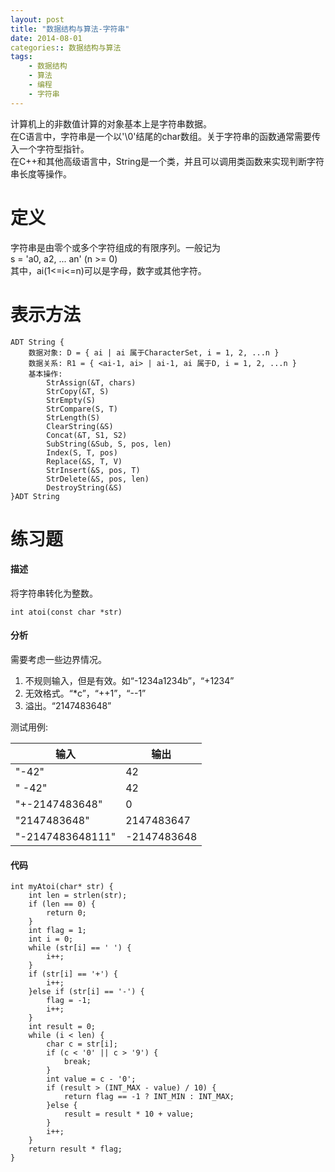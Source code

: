 ```yaml
---
layout: post
title: "数据结构与算法-字符串"
date: 2014-08-01
categories:: 数据结构与算法
tags:
    - 数据结构
    - 算法
    - 编程
    - 字符串
---
```


计算机上的非数值计算的对象基本上是字符串数据。  
在C语言中，字符串是一个以'\0'结尾的char数组。关于字符串的函数通常需要传入一个字符型指针。  
在C++和其他高级语言中，String是一个类，并且可以调用类函数来实现判断字符串长度等操作。

# 定义
字符串是由零个或多个字符组成的有限序列。一般记为  
s = 'a0, a2, ... an' (n >= 0)  
其中，ai(1<=i<=n)可以是字母，数字或其他字符。

# 表示方法
```
ADT String {
    数据对象: D = { ai | ai 属于CharacterSet, i = 1, 2, ...n }
    数据关系: R1 = { <ai-1, ai> | ai-1, ai 属于D, i = 1, 2, ...n }
    基本操作:
        StrAssign(&T, chars)
        StrCopy(&T, S)
        StrEmpty(S)
        StrCompare(S, T)
        StrLength(S)
        ClearString(&S)
        Concat(&T, S1, S2)
        SubString(&Sub, S, pos, len)
        Index(S, T, pos)
        Replace(&S, T, V)
        StrInsert(&S, pos, T)
        StrDelete(&S, pos, len)
        DestroyString(&S)
}ADT String
```

# 练习题
#### 描述
将字符串转化为整数。  
```
int atoi(const char *str)
```

#### 分析
需要考虑一些边界情况。  
1. 不规则输入，但是有效。如“-1234a1234b”，“+1234”
2. 无效格式。“*c”，“++1”，“--1”
3. 溢出。“2147483648”

测试用例:

| 输入 | 输出 |
|-----|------|
|"-42"|42|
|"  -42"|42|
|"+-2147483648"|0|
|"2147483648"|2147483647|
|"-2147483648111"|-2147483648|

#### 代码
```
int myAtoi(char* str) {
    int len = strlen(str);
    if (len == 0) {
        return 0;
    }
    int flag = 1;
    int i = 0;
    while (str[i] == ' ') {
        i++;
    }
    if (str[i] == '+') {
        i++;
    }else if (str[i] == '-') {
        flag = -1;
        i++;
    }
    int result = 0;
    while (i < len) {
        char c = str[i];
        if (c < '0' || c > '9') {
            break;
        }
        int value = c - '0';
        if (result > (INT_MAX - value) / 10) {
            return flag == -1 ? INT_MIN : INT_MAX;
        }else {
            result = result * 10 + value;
        }
        i++;
    }
    return result * flag;
}
```